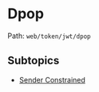 # Dpop

Path: `web/token/jwt/dpop`

## Subtopics
- [Sender Constrained](./sender_constrained/README.md)
